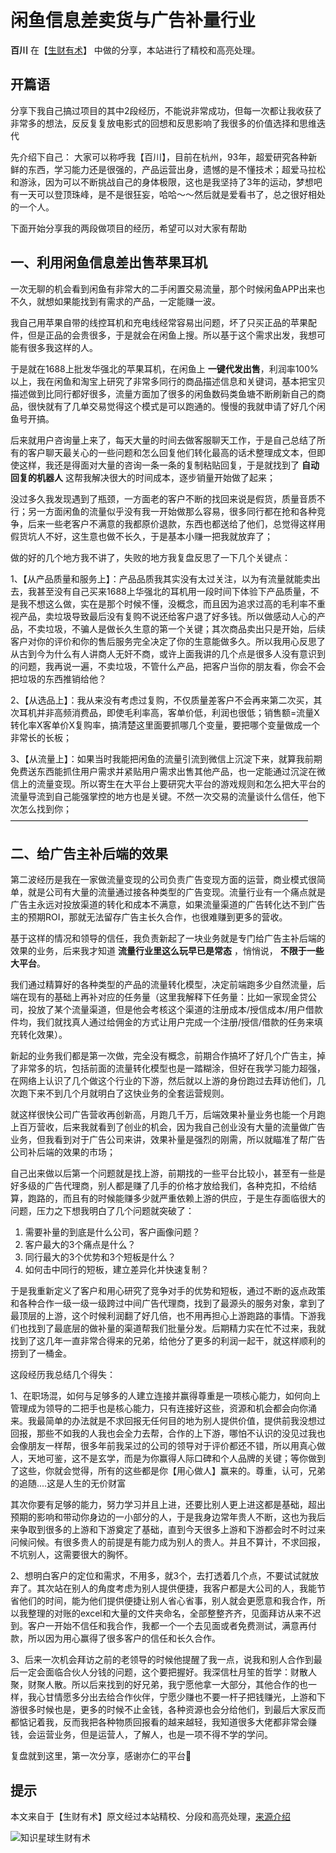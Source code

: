 <!-- toc -->
# 闲鱼信息差卖货与广告补量行业

**百川** 在【[生财有术](../README.md)】 中做的分享，本站进行了精校和高亮处理。

## 开篇语

分享下我自己搞过项目的其中2段经历，不能说非常成功，但每一次都让我收获了非常多的想法，反反复复放电影式的回想和反思影响了我很多的价值选择和思维迭代

先介绍下自己：
大家可以称呼我【百川】，目前在杭州，93年，超爱研究各种新鲜的东西，学习能力还是很强的，产品运营出身，遗憾的是不懂技术；超爱马拉松和游泳，因为可以不断挑战自己的身体极限，这也是我坚持了3年的运动，梦想吧有一天可以登顶珠峰，是不是很狂妄，哈哈～～然后就是爱看书了，总之很好相处的一个人。

下面开始分享我的两段做项目的经历，希望可以对大家有帮助

## 一、利用闲鱼信息差出售苹果耳机

一次无聊的机会看到闲鱼有非常大的二手闲置交易流量，那个时候闲鱼APP出来也不久，就想如果能找到有需求的产品，一定能赚一波。

我自己用苹果自带的线控耳机和充电线经常容易出问题，坏了只买正品的苹果配件，但是正品的会贵很多，于是就会在闲鱼上搜。所以基于这个需求出发，我想可能有很多我这样的人。

于是就在1688上批发华强北的苹果耳机，在闲鱼上 **一键代发出售**，利润率100%以上，我在闲鱼和淘宝上研究了非常多同行的商品描述信息和关键词，基本把宝贝描述做到比同行都好很多，流量方面加了很多的闲鱼数码类鱼塘不断刷新自己的商品，很快就有了几单交易觉得这个模式是可以跑通的。慢慢的我就申请了好几个闲鱼号开搞。

后来就用户咨询量上来了，每天大量的时间去做客服聊天工作，于是自己总结了所有的客户聊天最关心的一些问题和怎么回复他们转化最高的话术整理成文本，但即使这样，我还是得面对大量的咨询一条一条的复制粘贴回复，于是就找到了 **自动回复的机器人** 这帮我解决很大的时间成本，逐步销量开始做了起来；

没过多久我发现遇到了瓶颈，一方面老的客户不断的找回来说是假货，质量音质不行；另一方面闲鱼的流量似乎没有我一开始做那么容易，很多同行都在抢和各种竞争，后来一些老客户不满意的我都原价退款，东西也都送给了他们，总觉得这样用假货坑人不好，这生意也做不长久，于是基本小赚一把我就放弃了；

做的好的几个地方我不讲了，失败的地方我复盘反思了一下几个关键点：

1、【从产品质量和服务上】：产品品质我其实没有太过关注，以为有流量就能卖出去，我甚至没有自己买来1688上华强北的耳机用一段时间下体验下产品质量，不是我不想这么做，实在是那个时候不懂，没概念，而且因为追求过高的毛利率不重视产品，卖垃圾导致最后没有复购不说还给客户退了好多钱。所以做感动人心的产品，不卖垃圾，不骗人是做长久生意的第一个关键；其次商品卖出只是开始，后续客户对你的评价和你的售后服务完全决定了你的生意能做多久。所以我用心反思了从古到今为什么有人讲商人无奸不商，或许上面我讲的几个点是很多人没有意识到的问题，我再说一遍，不卖垃圾，不管什么产品，把客户当你的朋友看，你会不会把垃圾的东西推销给他？

2、【从选品上】：我从来没有考虑过复购，不仅质量差客户不会再来第二次买，其次耳机并非高频消费品，即使毛利率高，客单价低，利润也很低；销售额=流量X转化率X客单价X复购率，搞清楚这里面要抓哪几个变量，要把哪个变量做成一个非常长的长板；

3、【从流量上】：如果当时我能把闲鱼的流量引流到微信上沉淀下来，就算我前期免费送东西能抓住用户需求并紧贴用户需求出售其他产品，也一定能通过沉淀在微信上的流量变现。所以寄生在大平台上要研究大平台的游戏规则和怎么把大平台的流量导流到自己能强掌控的地方也是关键。不然一次交易的流量谈什么信任，他下次怎么找到你；
——————————————————————————————————

## 二、给广告主补后端的效果

第二波经历是我在一家做流量变现的公司负责广告变现方面的运营，商业模式很简单，就是公司有大量的流量通过接各种类型的广告变现。流量行业有一个痛点就是广告主永远对投放渠道的转化和成本不满意，如果流量渠道的广告转化达不到广告主的预期ROI，那就无法留存广告主长久合作，也很难赚到更多的营收。

基于这样的情况和领导的信任，我负责新起了一块业务就是专门给广告主补后端的效果的业务，后来我才知道 **流量行业里这么玩早已是常态** ，悄悄说， **不限于一些大平台**。

我们通过精算好的各种类型的产品的流量转化模型，决定前端跑多少自然流量，后端在现有的基础上再补对应的任务量（这里我解释下任务量：比如一家现金贷公司，投放了某个流量渠道，但是他会考核这个渠道的注册成本/授信成本/用户借款件均，我们就找真人通过给佣金的方式让用户完成一个注册/授信/借款的任务来填充转化效果）。

新起的业务我们都是第一次做，完全没有概念，前期合作搞坏了好几个广告主，掉了非常多的坑，包括前面的流量转化模型也是一踏糊涂，但好在我学习能力超强，在网络上认识了几个做这个行业的下游，然后就以上游的身份跑过去拜访他们，几次跑下来不到几个月就明白了这快业务的全套运营规则。

就这样很快公司广告营收再创新高，月跑几千万，后端效果补量业务也能一个月跑上百万营收，后来我就看到了创业的机会，因为我自己创业没有大量的流量做广告业务，但我看到对于广告公司来讲，效果补量是强烈的刚需，所以就瞄准了帮广告公司补后端的效果的市场；

自己出来做以后第一个问题就是找上游，前期找的一些平台比较小，甚至有一些是好多级的广告代理商，别人都是赚了几手的价格才放给我们，各种克扣，不给结算，跑路的，而且有的时候能赚多少就严重依赖上游的供应，于是生存面临很大的问题，压力之下想我明白了几个问题就突破了：

1. 需要补量的到底是什么公司，客户画像问题？
2. 客户最大的3个痛点是什么？
3. 同行最大的3个优势和3个短板是什么？
4. 如何击中同行的短板，建立差异化并快速复制？

于是我重新定义了客户和用心研究了竞争对手的优势和短板，通过不断的返点政策和各种合作一级一级一级跨过中间广告代理商，找到了最源头的服务对象，拿到了最顶层的上游，这个时候利润翻了好几倍，也不用再担心上游跑路的事情。下游我们也找到了最底层的做补量的渠道帮我们批量分发。后期精力实在忙不过来，我就找到了这几年一直非常合得来的兄弟，给他分了更多的利润一起干，就这样顺利的捞到了一桶金。

这段经历我总结几个得失：

1、在职场混，如何与足够多的人建立连接并赢得尊重是一项核心能力，如何向上管理成为领导的二把手也是核心能力，只有连接好这些，资源和机会都会向你涌来。我最简单的办法就是不求回报无任何目的地为别人提供价值，提供前我没想过回报，那些不如我的人我也会全力去帮，合作的上下游，哪怕不认识的没见过我也会像朋友一样帮，很多年前我呆过的公司的领导对于评价都还不错，所以用真心做人，天地可鉴，这不是玄学，而是为你赢得人际口碑和个人品牌的关键；等你做到了这些，你就会觉得，所有的这些都是你【用心做人】赢来的。尊重，认可，兄弟的追随....这是人生的无价财富

其次你要有足够的能力，努力学习并且上进，还要比别人更上进这都是基础，超出预期的影响和带动你身边的一小部分的人，于是我身边常年贵人不断，这也为我后来争取到很多的上游和下游奠定了基础，直到今天很多上游和下游都会时不时过来问候问候。有很多贵人的前提是有能力成为别人的贵人。并且不算计，不求回报，不坑别人，这需要很大的胸怀。

2、想明白客户的定位和需求，不用多，就3个，去打透着几个点，不要试试就放弃了。其次站在别人的角度考虑为别人提供便捷，我客户都是大公司的人，我能节省他们的时间，能为他们提供便捷让别人省心省事，别人就会更愿意和我合作，所以我整理的对账的excel和大量的文件夹命名，全部整整齐齐，见面拜访从来不迟到。客户一开始不信任和我合作，我都一个一个去见面或者免费测试，满意再付款，所以因为用心赢得了很多客户的信任和长久合作。

3、后来一次机会拜访之前的老领导的时候他提醒了我一点，说我和别人合作到最后一定会面临合伙人分钱的问题，这个要把握好。我深信杜月笙的哲学：财散人聚，财聚人散。所以后来找到的好兄弟，我宁愿他拿一大部分，其他合作的也一样，我心甘情愿多分出去给合作伙伴，宁愿少赚也不要一杆子把钱赚光，上游和下游很多时候也是，更多的时候不止金钱，各种资源也会分给他们，到最后大家反而都惦记着我，反而我把各种物质回报看的越来越轻，我知道很多大佬都非常会赚钱，会运营业务，但是运营人，了解人，也是一项不得不学的学问。

复盘就到这里，第一次分享，感谢亦仁的平台🙏

## 提示

本文来自于【生财有术】原文经过本站精校、分段和高亮处理，[来源介绍](../README.md)

![知识星球生财有术](https://www.lijiaocn.com/img/xiaomiquan-scys.png)
